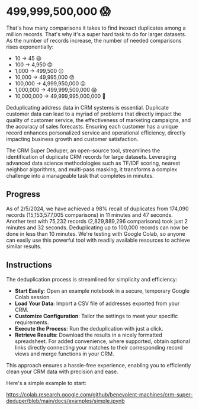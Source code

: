 # 499,999,500,000 😱
That's how many comparisons it takes to find inexact duplicates among a million records.  That's why it's a super hard task to do for larger datasets.  As the number of records increase, the number of needed comparisons rises exponentially:  

* 10 -> 45 😃
* 100 -> 4,950 😊
* 1,000 -> 499,500 😐
* 10,000 -> 49,995,000 😟
* 100,000 -> 4,999,950,000 😖
* 1,000,000 -> 499,999,500,000 😱
* 10,000,000 -> 49,999,995,000,000 🤯

Deduplicating address data in CRM systems is essential. Duplicate customer data can lead to a myriad of problems that directly impact the quality of customer service, the effectiveness of marketing campaigns, and the accuracy of sales forecasts. Ensuring each customer has a unique record enhances personalized service and operational efficiency, directly impacting business growth and customer satisfaction. 

The CRM Super Deduper, an open-source tool, streamlines the identification of duplicate CRM records for large datasets.  Leveraging advanced data science methodologies such as TF/IDF scoring, nearest neighbor algorithms, and multi-pass masking, it transforms a complex challenge into a manageable task that completes in minutes. 

## Progress 
As of 2/5/2024, we have achieved a 98% recall of duplicates from 174,090 records (15,153,577,005 comparisons) in 11 minutes and 47 seconds. Another test with 75,232 records (2,829,889,296 comparisons) took just 2 minutes and 32 seconds. Deduplicating up to 100,000 records can now be done in less than 10 minutes. We're testing with Google Colab, so anyone can easily use this powerful tool with readily available resources to achieve similar results.

## Instructions
The deduplication process is streamlined for simplicity and efficiency:

* **Start Easily**: Open an example notebook in a secure, temporary Google Colab session.
* **Load Your Data**: Import a CSV file of addresses exported from your CRM.
* **Customize Configuration**: Tailor the settings to meet your specific requirements.
* **Execute the Process**: Run the deduplication with just a click.
* **Retrieve Results**: Download the results in a nicely formatted spreadsheet. For added convenience, where supported, obtain optional links directly connecting your matches to their corresponding record views and merge functions in your CRM.

This approach ensures a hassle-free experience, enabling you to efficiently clean your CRM data with precision and ease.

Here's a simple example to start: 

https://colab.research.google.com/github/benevolent-machines/crm-super-deduper/blob/main/docs/examples/simple.ipynb

